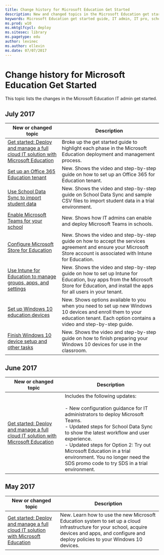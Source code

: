 ```yaml
---
title: Change history for Microsoft Education Get Started
description: New and changed topics in the Microsoft Education get started guide.
keywords: Microsoft Education get started guide, IT admin, IT pro, school, education, change history
ms.prod: w10
ms.mktglfcycl: deploy
ms.sitesec: library
ms.pagetype: edu
author: levinec
ms.author: ellevin
ms.date: 07/07/2017
---
```


# Change history for Microsoft Education Get Started

This topic lists the changes in the Microsoft Education IT admin get started.

## July 2017

| New or changed topic | Description |
| --- | ---- |
| [Get started: Deploy and manage a full cloud IT solution with Microsoft Education](get-started-with-microsoft-education.md) | Broke up the get started guide to highlight each phase in the Microsoft Education deployment and management process. |
| [Set up an Office 365 Education tenant](set-up-office365-edu-tenant.md) | New. Shows the video and step-by-step guide on how to set up an Office 365 for Education tenant. |
| [Use School Data Sync to import student data](use-school-data-sync.md) | New. Shows the video and step-by-step guide on School Data Sync and sample CSV files to import student data in a trial environment. |
| [Enable Microsoft Teams for your school](enable-microsoft-teams.md) | New. Shows how IT admins can enable and deploy Microsoft Teams in schools. |
| [Configure Microsoft Store for Education](configure-microsoft-store-for-education.md) | New. Shows the video and step-by-step guide on how to accept the services agreement and ensure your Microsoft Store account is associated with Intune for Education. |
| [Use Intune for Education to manage groups, apps, and settings](use-intune-for-education.md) | New. Shows the video and step-by-step guide on how to set up Intune for Education, buy apps from the Microsoft Store for Education, and install the apps for all users in your tenant. |
| [Set up Windows 10 education devices](set-up-windows-10-education-devices.md) | New. Shows options available to you when you need to set up new Windows 10 devices and enroll them to your education tenant. Each option contains a video and step-by-step guide. |
| [Finish Windows 10 device setup and other tasks](finish-setup-and-other-tasks.md) | New. Shows the video and step-by-step guide on how to finish preparing your Windows 10 devices for use in the classroom. |


## June 2017

| New or changed topic | Description |
| --- | ---- |
| [Get started: Deploy and manage a full cloud IT solution with Microsoft Education](get-started-with-microsoft-education.md) | Includes the following updates:</br></br> - New configuration guidance for IT administrators to deploy Microsoft Teams.</br> - Updated steps for School Data Sync to show the latest workflow and user experience.</br> - Updated steps for Option 2: Try out Microsoft Education in a trial environment. You no longer need the SDS promo code to try SDS in a trial environment. |

## May 2017

| New or changed topic | Description |
| --- | ---- |
| [Get started: Deploy and manage a full cloud IT solution with Microsoft Education](get-started-with-microsoft-education.md) | New. Learn how to use the new Microsoft Education system to set up a cloud infrastructure for your school, acquire devices and apps, and configure and deploy policies to your Windows 10 devices. |
